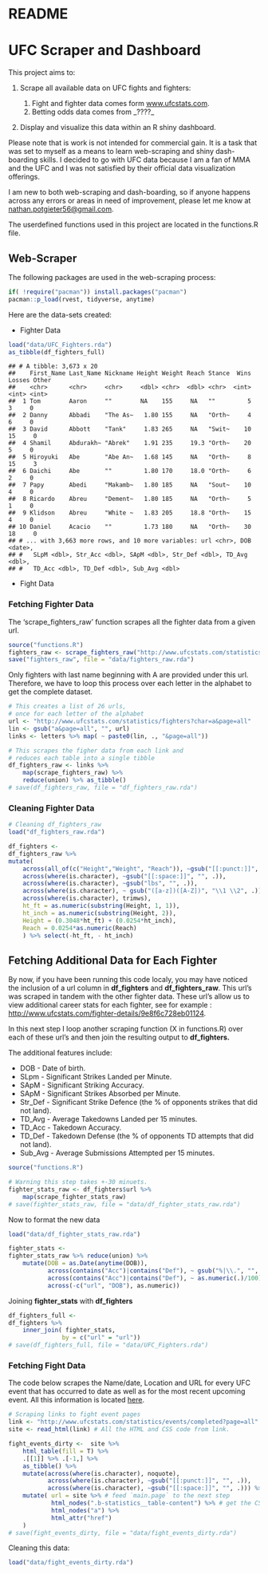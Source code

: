 README
================

# UFC Scraper and Dashboard

This project aims to:

1.  Scrape all available data on UFC fights and fighters:

    1.  Fight and fighter data comes form www.ufcstats.com.
    2.  Betting odds data comes from \_????\_

2.  Display and visualize this data within an R shiny dashboard.

Please note that is work is not intended for commercial gain. It is a
task that was set to myself as a means to learn web-scraping and shiny
dash-boarding skills. I decided to go with UFC data because I am a fan
of MMA and the UFC and I was not satisfied by their official data
visualization offerings.

I am new to both web-scraping and dash-boarding, so if anyone happens
across any errors or areas in need of improvement, please let me know at
<nathan.potgieter56@gmail.com>.

The userdefined functions used in this project are located in the
functions.R file.

## Web-Scraper

The following packages are used in the web-scraping process:

``` r
if( !require("pacman")) install.packages("pacman")
pacman::p_load(rvest, tidyverse, anytime)
```

Here are the data-sets created:

-   Fighter Data

``` r
load("data/UFC_Fighters.rda")
as_tibble(df_fighters_full)
```

    ## # A tibble: 3,673 x 20
    ##    First_Name Last_Name Nickname Height Weight Reach Stance  Wins Losses Other
    ##    <chr>      <chr>     <chr>     <dbl> <chr>  <dbl> <chr>  <int>  <int> <int>
    ##  1 Tom        Aaron     ""        NA    155     NA   ""         5      3     0
    ##  2 Danny      Abbadi    "The As~   1.80 155     NA   "Orth~     4      6     0
    ##  3 David      Abbott    "Tank"     1.83 265     NA   "Swit~    10     15     0
    ##  4 Shamil     Abdurakh~ "Abrek"    1.91 235     19.3 "Orth~    20      5     0
    ##  5 Hiroyuki   Abe       "Abe An~   1.68 145     NA   "Orth~     8     15     3
    ##  6 Daichi     Abe       ""         1.80 170     18.0 "Orth~     6      2     0
    ##  7 Papy       Abedi     "Makamb~   1.80 185     NA   "Sout~    10      4     0
    ##  8 Ricardo    Abreu     "Dement~   1.80 185     NA   "Orth~     5      1     0
    ##  9 Klidson    Abreu     "White ~   1.83 205     18.8 "Orth~    15      4     0
    ## 10 Daniel     Acacio    ""         1.73 180     NA   "Orth~    30     18     0
    ## # ... with 3,663 more rows, and 10 more variables: url <chr>, DOB <date>,
    ## #   SLpM <dbl>, Str_Acc <dbl>, SApM <dbl>, Str_Def <dbl>, TD_Avg <dbl>,
    ## #   TD_Acc <dbl>, TD_Def <dbl>, Sub_Avg <dbl>

-   Fight Data

### Fetching Fighter Data

The ‘scrape\_fighters\_raw’ function scrapes all the fighter data from a
given url.

``` r
source("functions.R")
fighters_raw <- scrape_fighters_raw("http://www.ufcstats.com/statistics/fighters?char=a&page=all")
save("fighters_raw", file = "data/fighters_raw.rda")
```

Only fighters with last name beginning with A are provided under this
url. Therefore, we have to loop this process over each letter in the
alphabet to get the complete dataset.

``` r
# This creates a list of 26 urls, 
# once for each letter of the alphabet
url <- "http://www.ufcstats.com/statistics/fighters?char=a&page=all"
lin <- gsub("a&page=all", "", url)
links <- letters %>% map( ~ paste0(lin, ., "&page=all"))

# This scrapes the figher data from each link and 
# reduces each table into a single tibble
df_fighters_raw <- links %>%
    map(scrape_fighters_raw) %>%
    reduce(union) %>% as_tibble()
# save(df_fighters_raw, file = "df_fighters_raw.rda")
```

### Cleaning Fighter Data

``` r
# Cleaning df_fighters_raw
load("df_fighters_raw.rda")

df_fighters <-
df_fighters_raw %>%
mutate( 
    across(all_of(c("Height","Weight", "Reach")), ~gsub("[[:punct:]]", "", .)),
    across(where(is.character), ~gsub("[[:space:]]", "", .)),
    across(where(is.character), ~gsub("lbs", "", .)),
    across(where(is.character), ~ gsub("([a-z])([A-Z])", "\\1 \\2", .)),
    across(where(is.character), trimws),
    ht_ft = as.numeric(substring(Height, 1, 1)),
    ht_inch = as.numeric(substring(Height, 2)),
    Height = (0.3048*ht_ft) + (0.0254*ht_inch),
    Reach = 0.0254*as.numeric(Reach)
    ) %>% select(-ht_ft, - ht_inch)
```

## Fetching Additional Data for Each Fighter

By now, if you have been running this code localy, you may have noticed
the inclusion of a url column in **df\_fighters** and
**df\_fighters\_raw**. This url’s was scraped in tandem with the other
fighter data. These url’s allow us to view additional career stats for
each fighter, see for example :
<http://www.ufcstats.com/fighter-details/9e8f6c728eb01124>.

In this next step I loop another scraping function (X in functions.R)
over each of these url’s and then join the resulting output to
**df\_fighters.**

The additional features include:

-   DOB - Date of birth.
-   SLpm - Significant Strikes Landed per Minute.
-   SApM - Significant Striking Accuracy.
-   SApM - Significant Strikes Absorbed per Minute.
-   Str\_Def - Significant Strike Defence (the % of opponents strikes
    that did not land).
-   TD\_Avg - Average Takedowns Landed per 15 minutes.
-   TD\_Acc - Takedown Accuracy.
-   TD\_Def - Takedown Defense (the % of opponents TD attempts that did
    not land).
-   Sub\_Avg - Average Submissions Attempted per 15 minutes.

``` r
source("functions.R")

# Warning this step takes +-30 minuets.
fighter_stats_raw <- df_fighters$url %>% 
    map(scrape_fighter_stats_raw)
# save(fighter_stats_raw, file = "data/df_fighter_stats_raw.rda")
```

Now to format the new data

``` r
load("data/df_fighter_stats_raw.rda")

fighter_stats <-
fighter_stats_raw %>% reduce(union) %>%
    mutate(DOB = as.Date(anytime(DOB)),
           across(contains("Acc")|contains("Def"), ~ gsub("%|\\.", "", .)),
           across(contains("Acc")|contains("Def"), ~ as.numeric(.)/100),
           across(-c("url", "DOB"), as.numeric))
```

Joining **fighter\_stats** with **df\_fighters**

``` r
df_fighters_full <-
df_fighters %>%
    inner_join( fighter_stats,
               by = c("url" = "url"))
# save(df_fighters_full, file = "data/UFC_Fighters.rda")
```

### Fetching Fight Data

The code below scrapes the Name/date, Location and URL for every UFC
event that has occurred to date as well as for the most recent upcoming
event. All this information is located
[here](http://www.ufcstats.com/statistics/events/completed?page=all).

``` r
# Scraping links to fight event pages
link <- "http://www.ufcstats.com/statistics/events/completed?page=all"
site <- read_html(link) # All the HTML and CSS code from link.

fight_events_dirty <-  site %>%
    html_table(fill = T) %>%
    .[[1]] %>% .[-1,] %>%
    as_tibble() %>%
    mutate(across(where(is.character), noquote),
           across(where(is.character), ~gsub("[[:punct:]]", "", .)),
           across(where(is.character), ~gsub("[[:space:]]", "", .))) %>%
    mutate( url = site %>% # feed `main.page` to the next step
            html_nodes(".b-statistics__table-content") %>% # get the CSS nodes
            html_nodes("a") %>%
            html_attr("href")
    )
# save(fight_events_dirty, file = "data/fight_events_dirty.rda")
```

Cleaning this data:

``` r
load("data/fight_events_dirty.rda")
```
